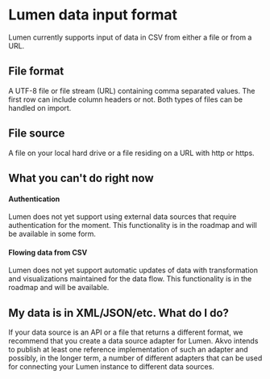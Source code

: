 # Lumen data input format

Lumen currently supports input of data in CSV from either a file or from a URL.

## File format

A UTF-8 file or file stream (URL) containing comma separated values. The first row can include column headers or not. Both types of files can be handled on import.

## File source
A file on your local hard drive or a file residing on a URL with http or https.

## What you can't do right now

#### Authentication

Lumen does not yet support using external data sources that require authentication for the moment. This functionality is in the roadmap and will be available in some form.

#### Flowing data from CSV

Lumen does not yet support automatic updates of data with transformation and visualizations maintained for the data flow. This functionality is in the roadmap and will be available.

## My data is in XML/JSON/etc. What do I do?

If your data source is an API or a file that returns a different format, we recommend that you create a data source adapter for Lumen. Akvo intends to publish at least one reference implementation of such an adapter and possibly, in the longer term, a number of different adapters that can be used for connecting your Lumen instance to different data sources.
